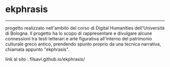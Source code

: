 # ekphrasis
---
progetto realizzato nell'ambito del corso di Digital Humanities dell'Università di Bologna. 
Il progetto ha lo scopo di rappresentare e divulgare alcune connessioni tra testi letterari e arte figurativa all'interno del patrimonio culturale greco antico, prendendo spunto proprio da una tecnica narrativa, chiamata appunto "ekphrasis".

link al sito : filsavi.github.io/ekphrasis/
